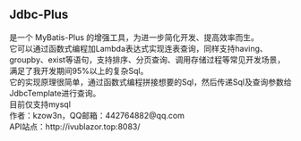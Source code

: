 <h2>Jdbc-Plus</h2> 
是一个 MyBatis-Plus 的增强工具，为进一步简化开发、提高效率而生。</br>
它可以通过函数式编程加Lambda表达式实现连表查询，同样支持having、groupby、exist等语句，支持排序、分页查询、调用存储过程等常见开发场景，满足了我开发期间95%以上的复杂Sql。</br>
它的实现原理很简单，通过函数式编程拼接想要的Sql，然后传递Sql及查询参数给JdbcTemplate进行查询。</br>
目前仅支持mysql</br>
作者：kzow3n，QQ邮箱：442764882@qq.com</br>
API站点：http://ivublazor.top:8083/
